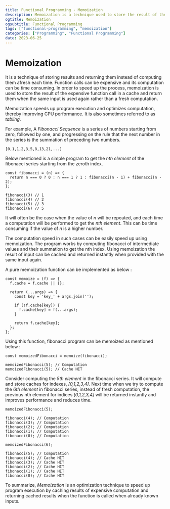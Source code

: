 ```yaml
---
title: Functional Programming - Memoization
description: Memoization is a technique used to store the result of the expensive function call in a cache and return them when the same input is used again rather than a fresh computation.
ogtitle: Memoization
ogsubtitle: Functional Programming
tags: ["functional-programming", "memoization"]
categories: ["Programming", "Functional Programming"]
date: 2023-06-25
---
```


# Memoization

It is a technique of storing results and returning them instead of computing them afresh each time. Function calls can be expensive and its computation can be time consuming. In order to speed up the process, memoization is used to store the result of the expensive function call in a cache and return them when the same input is used again rather than a fresh computation. 

Memoization speeds up program execution and optimizes computation, thereby improving CPU performance. It is also sometimes referred to as _tabling_.

For example, A _Fibonacci Sequence_ is a series of numbers starting from zero, followed by one, and progressing on the rule that the next number in the series is the summation of preceding two numbers.

```
[0,1,1,2,3,5,8,13,21,...]
```

Below mentioned is a simple program to get the _nth element_ of the fibonacci series starting from the zeroth index.

```
const fibonacci = (n) => {
  return n === 0 ? 0 : n === 1 ? 1 : fibonacci(n - 1) + fibonacci(n - 2);
};

fibonacci(3) // 1
fibonacci(4) // 2
fibonacci(5) // 3
fibonacci(6) // 5
```

It will often be the case when the value of _n_ will be repeated, and each time a computation will be performed to get the _nth element_. This can be time consuming if the value of _n_ is a higher number.

The computation speed in such cases can be easily speed up using memoization. The program works by computing fibonacci of intermediate values and their summation to get the nth index. Using memoization the result of input can be cached and returned instantly when provided with the same input again.

A pure memoization function can be implemented as below :

```
const memoize = (f) => {
  f.cache = f.cache || {};

  return (...args) => {
    const key = 'key_' + args.join('');

    if (!f.cache[key]) {
      f.cache[key] = f(...args);
    }

    return f.cache[key];
  };
};
```

Using this function, fibonacci program can be memoized as mentioned below :

```
const memoizedFibonacci = memoize(fibonacci);

memoizedFibonacci(5); // Computation
memoizedFibonacci(5); // Cache HIT
```

Consider computing the _5th element_ in the fibonacci series. It will compute and store caches for indexes, _[0,1,2,3,4]_. Next time when we try to compute the _6th element_ in fibonacci series, instead of fresh computation, the previous nth element for indices _[0,1,2,3,4]_ will be returned instantly and improves performance and reduces time.

```
memoizedFibonacci(5);

fibonacci(4); // Computation
fibonacci(3); // Computation
fibonacci(2); // Computation
fibonacci(1); // Computation
fibonacci(0); // Computation

memoizedFibonacci(6);

fibonacci(5); // Computation
fibonacci(4); // Cache HIT
fibonacci(3); // Cache HIT
fibonacci(2); // Cache HIT
fibonacci(1); // Cache HIT
fibonacci(0); // Cache HIT
```

To summarize, *Memoization* is an optimization technique to speed up program execution by caching results of expensive computation and returning cached results when the function is called when already known inputs.